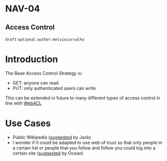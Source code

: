 NAV-04
======

Access Control
--------------------------------------

`draft` `optional` `author:melvincarvalho`

Introduction
============

The Base Access Control Strategy is:

- GET: anyone can read
- PUT: only authenticated users can write

This can be extended in future to many different types of access control in line with [WebACL](https://www.w3.org/wiki/WebAccessControl)

Use Cases
=========

- Public Wikipedia ([suggested](https://primal.net/e/note1rvpw0sjfgqp7lszuaysz7lxm9gc53xy243vl25r8gz54pxdd2lusqgernq) by Jack)
- I wonder if it could be adapted to use web of trust so that only people in a certain list or people that you follow and follow you could log into a certain site ([suggested](https://primal.net/e/note1mz62wrkf8mmf6l78xel54gq45g0ke8u9g22m8ctfdns6k54jdu7s77khee) by Ocean)
